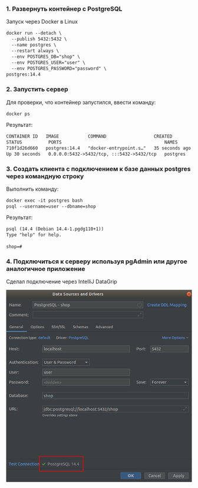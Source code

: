 ### 1. Развернуть контейнер с PostgreSQL
Запуск через Docker в Linux
```
docker run --detach \
  --publish 5432:5432 \
  --name postgres \
  --restart always \
  --env POSTGRES_DB="shop" \
  --env POSTGRES_USER="user" \
  --env POSTGRES_PASSWORD="password" \
postgres:14.4
```
### 2. Запустить сервер
Для проверки, что контейнер запустился, ввести команду: 
```
docker ps
```
Результат:
```
CONTAINER ID   IMAGE           COMMAND                  CREATED          STATUS          PORTS                                       NAMES
710f1d26d660   postgres:14.4   "docker-entrypoint.s…"   35 seconds ago   Up 30 seconds   0.0.0.0:5432->5432/tcp, :::5432->5432/tcp   postgres
```

### 3. Создать клиента с подключением к базе данных postgres через командную строку
Выполнить команду:
```
docker exec -it postgres bash
psql --username=user --dbname=shop
```
Результат:
```
psql (14.4 (Debian 14.4-1.pgdg110+1))
Type "help" for help.

shop=#
```
### 4. Подключиться к серверу используя pgAdmin или другое аналогичное приложение
Сделал подключение через IntelliJ DataGrip

![Alt text](datagrip.jpg?raw=true "DataGrip")